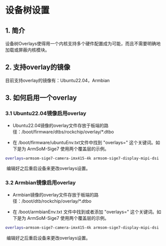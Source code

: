 # 设备树设置

## 1. 简介

设备树Overlays使得用一个内核支持多个硬件配置成为可能，而且不需要明确地加载或屏蔽内核模块。

## 2. 支持overlay的镜像

目前支持overlay的镜像有：Ubuntu22.04，Armbian

## 3. 如何启用一个overlay

### 3.1 Ubuntu22.04镜像启用overlay

- Ubuntu22.04镜像的overlay文件存放于板端的路径：/boot/firmware/dtbs/rockchip/overlay/*.dtbo

- 在 /boot/firmware/ubuntuEnv.txt文件中找到 "overlays=" 这个关键词。如下是为 ArmSoM-Sige7 使用两个覆盖层的示例。

```bash
overlays=armsom-sige7-camera-imx415-4k armsom-sige7-display-mipi-dsi
```

​	编辑好之后重启设备来更改overlays设置。



### 3.2 Armbian镜像启用overlay

- Armbian镜像的overlay文件存放于板端的路径：/boot/dtb/rockchip/overlay/*.dtbo

- 在 /boot/armbianEnv.txt 文件中找到或者添加 "overlays=" 这个关键词。如下是为 ArmSoM-Sige7 使用两个覆盖层的示例。

```bash
overlays=armsom-sige7-camera-imx415-4k armsom-sige7-display-mipi-dsi
```

​	编辑好之后重启设备来更改overlays设置。